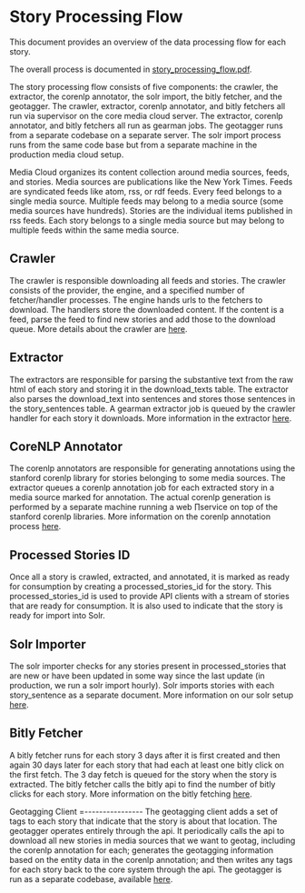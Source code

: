 Story Processing Flow
=====================

This document provides an overview of the data processing flow for each story.

The overall process is documented in [story_processing_flow.pdf](diagrams/story_processing_flow.pdf).

The story processing flow consists of five components: the crawler, the extractor, the corenlp annotator, the solr
import, the bitly fetcher, and the geotagger.  The crawler, extractor, corenlp annotator, and bitly fetchers all run via
supervisor  on the core media cloud server.  The extractor, corenlp annotator, and bitly fetchers all run as gearman
jobs. The geotagger runs from a separate codebase on a separate server.  The solr import process runs from the same code
base but from a separate machine in the production media cloud setup.

Media Cloud organizes its content collection around media sources, feeds, and stories.  Media sources are publications
like the New York Times.  Feeds are syndicated feeds like atom, rss, or rdf feeds.  Every feed belongs to a single media
source.  Multiple feeds may belong to a media source (some media sources have hundreds).  Stories are the individual
items published in rss feeds.  Each story belongs to a single media source but may belong to multiple feeds within
the same media source.

Crawler
-------

The crawler is responsible downloading all feeds and stories.  The crawler consists of the provider, the engine, and
a specified number of fetcher/handler processes.  The engine hands urls to the fetchers to download.  The handlers
store the downloaded content.  If the content is a feed, parse the feed to find new stories and add those to the
download queue.  More details about the crawler are [here](crawler.markdown).

Extractor
---------

The extractors are responsible for parsing the substantive text from the raw html of each story and storing it in the
download_texts table.  The extractor also parses the download_text into sentences and stores those sentences in the
story_sentences table.  A gearman extractor job is queued by the crawler handler for each story it downloads.  More
information in the extractor [here](extractor.markdown).

CoreNLP Annotator
-----------------

The corenlp annotators are responsible for generating annotations using the stanford corenlp library for stories
belonging to some media sources.  The extractor queues a corenlp annotation job for each extracted story in a media
source marked for annotation. The actual corenlp generation is performed by a separate machine running a web ∏service on
top of the stanford corenlp libraries.  More information on the corenlp annotation process [here](corenlp.markdown).

Processed Stories ID
--------------------
Once all a story is crawled, extracted, and annotated, it is marked as ready for consumption by creating a
processed_stories_id for the story.  This processed_stories_id is used to provide API clients with a stream of stories
that are ready for consumption.  It is also used to indicate that the story is ready for import into Solr.

Solr Importer
-------------

The solr importer checks for any stories present in processed_stories that are new or have been updated
in some way since the last update (in production, we run a solr import hourly).  Solr imports stories with each
story_sentence as a separate document.  More information on our solr setup [here](solr.markdown).

Bitly Fetcher
-------------

A bitly fetcher runs for each story 3 days after it is first created and then again 30 days later for each story that
had each at least one bitly click on the first fetch.  The 3 day fetch is queued for the story when the story is
extracted.  The bitly fetcher calls the bitly api to find the number of bitly clicks for each story.  More information
on the bitly fetching [here](bitly.markdown).

Geotagging Client
=----------------
The geotagging client adds a set of tags to each story that indicate that the story is about that location.  The
geotagger operates entirely through the api.  It periodically calls the api to download all new stories in media sources
that we want to geotag, including the corenlp annotation for each; generates the geotagging information based on the
entity data in the corenlp annotation; and then writes any tags for each story back to the core system through the api.
The geotagger is run as a separate codebase, available
[here](https://github.com/c4fcm/MediaCloud-GeoTag-Labeller/commits/master).
